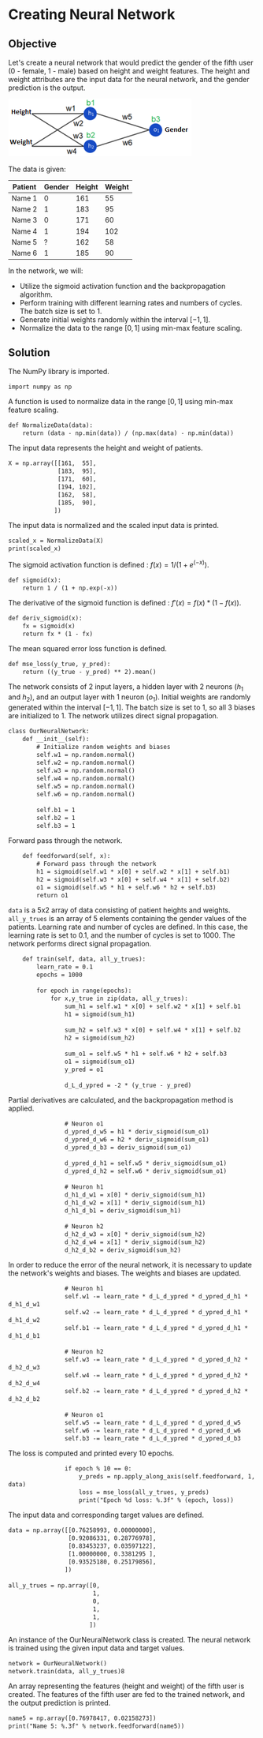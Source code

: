 # Creating Neural Network


## Objective

Let's create a neural network that would predict the gender of the fifth user ($0$ - female, $1$ - male) based on height and weight features. The height and weight attributes are the input data for the neural network, and the gender prediction is the output. 

![image](https://github.com/gretapoc/Creating-Neural-Network/blob/main/nn.png)

The data is given:

| Patient | Gender | Height | Weight |
| ------- | ------ | ------ | ------ |
| Name 1  | 0      | 161    | 55     |
| Name 2  | 1      | 183    | 95     |
| Name 3  | 0      | 171    | 60     |
| Name 4  | 1      | 194    | 102    |
| Name 5  | ?      | 162    | 58     |
| Name 6  | 1      | 185    | 90     |


In the network, we will:

- Utilize the sigmoid activation function and the backpropagation algorithm. 
- Perform training with different learning rates and numbers of cycles. The batch size is set to $1$. 
- Generate initial weights randomly within the interval $[-1,1]$. 
- Normalize the data to the range $[0,1]$ using min-max feature scaling.

## Solution

The NumPy library is imported.
```
import numpy as np
```

A function is used to normalize data in the range $[0, 1]$ using min-max feature scaling.
```
def NormalizeData(data):
    return (data - np.min(data)) / (np.max(data) - np.min(data))
```

The input data represents the height and weight of patients.
```
X = np.array([[161,  55],
              [183,  95],
              [171,  60],
              [194, 102],
              [162,  58],
              [185,  90],
             ])
```

The input data is normalized and the scaled input data is printed.
```
scaled_x = NormalizeData(X)
print(scaled_x)
```

The sigmoid activation function is defined : $f(x) = 1 / (1 + e^{(-x)})$.
```
def sigmoid(x):
    return 1 / (1 + np.exp(-x))
```

The derivative of the sigmoid function is defined : $f'(x) = f(x) * (1 - f(x))$.
```
def deriv_sigmoid(x):
    fx = sigmoid(x)
    return fx * (1 - fx)
```

The mean squared error loss function is defined.
```
def mse_loss(y_true, y_pred):
    return ((y_true - y_pred) ** 2).mean()
```

The network consists of $2$ input layers, a hidden layer with $2$ neurons ($h_1$ and $h_2$), and an output layer with $1$ neuron ($o_1$). Initial weights are randomly generated within the interval $[-1,1]$. The batch size is set to $1$, so all $3$ biases are initialized to $1$. The network utilizes direct signal propagation.
```
class OurNeuralNetwork:
    def __init__(self):
        # Initialize random weights and biases
        self.w1 = np.random.normal()
        self.w2 = np.random.normal()
        self.w3 = np.random.normal()
        self.w4 = np.random.normal()
        self.w5 = np.random.normal()
        self.w6 = np.random.normal()
        
        self.b1 = 1
        self.b2 = 1
        self.b3 = 1
```

Forward pass through the network.
```
    def feedforward(self, x):
        # Forward pass through the network
        h1 = sigmoid(self.w1 * x[0] + self.w2 * x[1] + self.b1)
        h2 = sigmoid(self.w3 * x[0] + self.w4 * x[1] + self.b2)
        o1 = sigmoid(self.w5 * h1 + self.w6 * h2 + self.b3)
        return o1
```

`data` is a $5$x$2$ array of data consisting of patient heights and weights. `all_y_trues` is an array of $5$ elements containing the gender values of the patients. Learning rate and number of cycles are defined. In this case, the learning rate is set to $0.1$, and the number of cycles is set to $1000$. The network performs direct signal propagation.
```
    def train(self, data, all_y_trues):
        learn_rate = 0.1
        epochs = 1000
        
        for epoch in range(epochs):
            for x,y_true in zip(data, all_y_trues):
                sum_h1 = self.w1 * x[0] + self.w2 * x[1] + self.b1
                h1 = sigmoid(sum_h1)
                
                sum_h2 = self.w3 * x[0] + self.w4 * x[1] + self.b2
                h2 = sigmoid(sum_h2)
                
                sum_o1 = self.w5 * h1 + self.w6 * h2 + self.b3
                o1 = sigmoid(sum_o1)
                y_pred = o1
                
                d_L_d_ypred = -2 * (y_true - y_pred)
```

Partial derivatives are calculated, and the backpropagation method is applied.
```
                # Neuron o1
                d_ypred_d_w5 = h1 * deriv_sigmoid(sum_o1)
                d_ypred_d_w6 = h2 * deriv_sigmoid(sum_o1)
                d_ypred_d_b3 = deriv_sigmoid(sum_o1)
                
                d_ypred_d_h1 = self.w5 * deriv_sigmoid(sum_o1)
                d_ypred_d_h2 = self.w6 * deriv_sigmoid(sum_o1)   
                
                # Neuron h1
                d_h1_d_w1 = x[0] * deriv_sigmoid(sum_h1)
                d_h1_d_w2 = x[1] * deriv_sigmoid(sum_h1)
                d_h1_d_b1 = deriv_sigmoid(sum_h1)
                
                # Neuron h2
                d_h2_d_w3 = x[0] * deriv_sigmoid(sum_h2)
                d_h2_d_w4 = x[1] * deriv_sigmoid(sum_h2)
                d_h2_d_b2 = deriv_sigmoid(sum_h2)
```


In order to reduce the error of the neural network, it is necessary to update the network's weights and biases. The weights and biases are updated.
```
                # Neuron h1
                self.w1 -= learn_rate * d_L_d_ypred * d_ypred_d_h1 * d_h1_d_w1
                self.w2 -= learn_rate * d_L_d_ypred * d_ypred_d_h1 * d_h1_d_w2
                self.b1 -= learn_rate * d_L_d_ypred * d_ypred_d_h1 * d_h1_d_b1
                
                # Neuron h2
                self.w3 -= learn_rate * d_L_d_ypred * d_ypred_d_h2 * d_h2_d_w3
                self.w4 -= learn_rate * d_L_d_ypred * d_ypred_d_h2 * d_h2_d_w4
                self.b2 -= learn_rate * d_L_d_ypred * d_ypred_d_h2 * d_h2_d_b2
                
                # Neuron o1
                self.w5 -= learn_rate * d_L_d_ypred * d_ypred_d_w5
                self.w6 -= learn_rate * d_L_d_ypred * d_ypred_d_w6
                self.b3 -= learn_rate * d_L_d_ypred * d_ypred_d_b3
```

The loss is computed and printed every $10$ epochs.
```
                if epoch % 10 == 0:
                    y_preds = np.apply_along_axis(self.feedforward, 1, data)
                    loss = mse_loss(all_y_trues, y_preds)
                    print("Epoch %d loss: %.3f" % (epoch, loss))
```

The input data and corresponding target values are defined.
```
data = np.array([[0.76258993, 0.00000000],
                 [0.92086331, 0.28776978],
                 [0.83453237, 0.03597122],
                 [1.00000000, 0.3381295 ],
                 [0.93525180, 0.25179856],
                ])

all_y_trues = np.array([0,
                        1,
                        0,
                        1,
                        1,
                       ])
```

An instance of the OurNeuralNetwork class is created. The neural network is trained using the given input data and target values.
```
network = OurNeuralNetwork()
network.train(data, all_y_trues)8
```


An array representing the features (height and weight) of the fifth user is created. The features of the fifth user are fed to the trained network, and the output prediction is printed.
```
name5 = np.array([0.76978417, 0.02158273])
print("Name 5: %.3f" % network.feedforward(name5))
```










